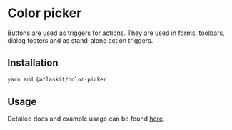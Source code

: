# Color picker

Buttons are used as triggers for actions. They are used in forms, toolbars,
dialog footers and as stand-alone action triggers.

## Installation

```sh
yarn add @atlaskit/color-picker
```

## Usage

Detailed docs and example usage can be found [here](https://atlaskit.atlassian.com/packages/jira/color-picker).
